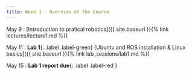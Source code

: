 ```yaml
---
title: Week 1 - Overview of the Course
---
```


May 9
: [Introduction to pratical robotics]({{ site.baseurl }}{% link lectures/lecture1.md %})

May 11
: **Lab 1**{: .label .label-green} [Ubuntu and ROS installation & Linux basics]({{ site.baseurl }}{% link lab_sessions/lab1.md %})

May 15
: **Lab 1 report due**{: .label .label-red }
